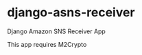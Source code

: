 django-asns-receiver
====================

Django Amazon SNS Receiver App


This app requires M2Crypto